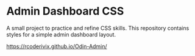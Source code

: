 # Admin Dashboard CSS  

A small project to practice and refine CSS skills. This repository contains styles for a simple admin dashboard layout. 

https://rcoderivix.github.io/Odin-Admin/
